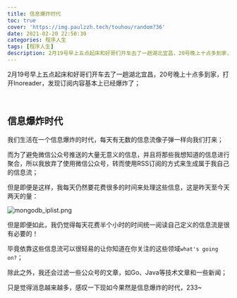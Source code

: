 ```yaml
---
title: 信息爆炸时代
toc: true
cover: 'https://img.paulzzh.tech/touhou/random?36'
date: 2021-02-20 22:50:30
categories: 程序人生
tags: [程序人生]
description: 2月19号早上五点起床和好哥们开车去了一趟湖北宜昌，20号晚上十点多到家，打开Inoreader，发现订阅内容基本上已经爆炸了；
---
```


2月19号早上五点起床和好哥们开车去了一趟湖北宜昌，20号晚上十点多到家，打开Inoreader，发现订阅内容基本上已经爆炸了；

<br/>

<!--more-->

## **信息爆炸时代**

我们生活在一个信息爆炸的时代，每天有无数的信息流像子弹一样向我们打来；

而为了避免微信公众号推送的大量无意义的信息，并且将那些我想知道的信息进行聚合，所以我放弃了使用微信公众号，转而使用RSS订阅的方式来生成属于我自己的信息流；

但是即便是这样，我每天仍然要花费很多的时间来处理这些信息，这是昨天至今天两天的量：

![mongodb_iplist.png](https://raw.gitmirror.com/JasonkayZK/blog_static/master/images/rss.png)

但是即便如此，我仍觉得每天花费半个小时的时间统一阅读自己定义的信息流是很有必要的！

毕竟依靠这些信息流可以很轻易的让你知道在你关注的这些领域`what's going on?`；

除此之外，我还会过滤一些公众号的文章，如Go、Java等技术文章和一些新闻；

只是觉得消息越来越多，感叹一下现如今果然是信息爆炸的时代，233~

<br/>